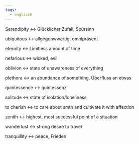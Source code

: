 ```yaml
---
tags:
  - englisch
---
```

Serendipity <-> Glücklicher Zufall, Spürsinn
<!--SR:!2024-07-26,17,292!2024-07-28,17,297-->

ubiquitous <-> allgegenwwärtig, omnipräsent
<!--SR:!2024-07-24,15,290!2024-07-25,14,297-->

eternity <-> Limitless amount of time
<!--SR:!2024-07-23,14,292!2024-07-27,16,297-->

nefarious <-> wicked, evil
<!--SR:!2024-07-26,17,292!2024-07-26,15,297-->

oblivion <-> state of unawareness of everything
<!--SR:!2024-08-31,41,292!2024-07-29,18,305-->

plethora <-> an abundance of something, Überfluss an etwas
<!--SR:!2024-07-28,17,297!2024-07-23,14,292-->

quintessence <-> quintessenz
<!--SR:!2024-07-23,14,292!2024-07-26,15,297-->

solitude <-> state of isolation/loneliness
<!--SR:!2024-07-23,14,290!2024-07-28,17,297-->

to cherish <-> to care about smth and cultivate it with affection
<!--SR:!2024-07-25,14,297!2024-09-01,44,290-->

zenith <-> highest, most successful point of a situation
<!--SR:!2024-07-27,16,305!2024-08-23,36,290-->

wanderlust <-> strong desire to travel
<!--SR:!2024-07-25,14,297!2024-09-15,55,312-->

tranquillity <-> peace, Frieden
<!--SR:!2024-09-09,50,292!2024-07-25,14,297-->
